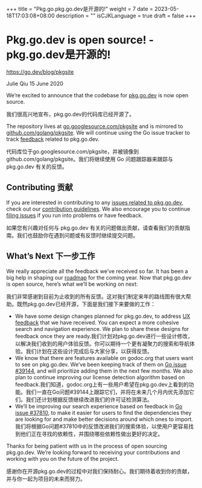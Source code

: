 +++
title = "Pkg.go.pkg.go.dev是开源的!"
weight = 7
date = 2023-05-18T17:03:08+08:00
description = ""
isCJKLanguage = true
draft = false
+++

# Pkg.go.dev is open source! - pkg.go.dev是开源的!

https://go.dev/blog/pkgsite

Julie Qiu
15 June 2020

We’re excited to announce that the codebase for [pkg.go.dev](https://pkg.go.dev/) is now open source.

我们很高兴地宣布，pkg.go.dev的代码库已经开源了。

The repository lives at [go.googlesource.com/pkgsite](https://go.googlesource.com/pkgsite) and is mirrored to [github.com/golang/pkgsite](https://github.com/golang/pkgsite). We will continue using the Go issue tracker to track [feedback](https://github.com/golang/go/labels/go.dev) related to pkg.go.dev.

代码库位于go.googlesource.com/pkgsite，并被镜像到github.com/golang/pkgsite。我们将继续使用 Go 问题跟踪器来跟踪与 pkg.go.dev 有关的反馈。

## Contributing 贡献

If you are interested in contributing to any [issues related to pkg.go.dev](https://github.com/golang/go/labels/go.dev), check out our [contribution guidelines](https://go.googlesource.com/pkgsite/+/refs/heads/master/CONTRIBUTING.md). We also encourage you to continue [filing issues](https://go.dev/s/discovery-feedback) if you run into problems or have feedback.

如果您有兴趣对任何与 pkg.go.dev 有关的问题做出贡献，请查看我们的贡献指南。我们也鼓励你在遇到问题或有反馈时继续提交问题。

## What’s Next 下一步工作

We really appreciate all the feedback we’ve received so far. It has been a big help in shaping our [roadmap](https://go.googlesource.com/pkgsite#roadmap) for the coming year. Now that pkg.go.dev is open source, here’s what we’ll be working on next:

我们非常感谢到目前为止收到的所有反馈。这对我们制定来年的路线图有很大帮助。既然pkg.go.dev已经开源，下面是我们接下来要做的工作：

- We have some design changes planned for pkg.go.dev, to address [UX feedback](https://github.com/golang/go/issues?q=is%3Aissue+is%3Aopen+label%3Ago.dev+label%3AUX) that we have received. You can expect a more cohesive search and navigation experience. We plan to share these designs for feedback once they are ready.我们计划对pkg.go.dev进行一些设计修改，以解决我们收到的用户体验反馈。你可以期待一个更有凝聚力的搜索和导航体验。我们计划在这些设计完成后与大家分享，以获得反馈。
- We know that there are features available on godoc.org that users want to see on pkg.go.dev. We’ve been keeping track of them on [Go issue #39144](https://go.dev/issue/39144), and will prioritize adding them in the next few months. We also plan to continue improving our license detection algorithm based on feedback.我们知道，godoc.org上有一些用户希望在pkg.go.dev上看到的功能。我们一直在Go问题#39144上跟踪它们，并将在未来几个月内优先添加它们。我们还计划根据反馈继续改进我们的许可证检测算法。
- We’ll be improving our search experience based on feedback in [Go issue #37810](https://go.dev/issue/37810), to make it easier for users to find the dependencies they are looking for and make better decisions around which ones to import.我们将根据Go问题#37810中的反馈改进我们的搜索体验，以使用户更容易找到他们正在寻找的依赖性，并围绕哪些依赖性做出更好的决定。

Thanks for being patient with us in the process of open sourcing pkg.go.dev. We’re looking forward to receiving your contributions and working with you on the future of the project.

感谢你在开源pkg.go.dev的过程中对我们保持耐心。我们期待着收到你的贡献，并与你一起为项目的未来而努力。
